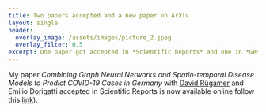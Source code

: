 ```yaml
---
title: Two papers accepted and a new paper on ArXiv
layout: single
header:
  overlay_image: /assets/images/picture_2.jpeg
  overlay_filter: 0.5
excerpt: One paper got accepted in *Scientific Reports* and one in *Gesundheitswesen*
---
```


My paper *Combining Graph Neural Networks and Spatio-temporal Disease Models to Predict COVID-19 Cases in Germany* with [David Rügamer](https://davidruegamer.github.io/) and Emilio Dorigatti accepted in Scientific Reports is now available online follow this [link](https://www.nature.com/articles/s41598-022-07757-5)). 
